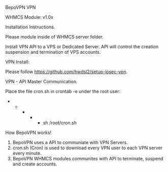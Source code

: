 BepoVPN VPN

WHMCS Module: v1.0x

Installation Instructions.

Please module inside of WHMCS server folder.

Install VPN API to a VPS or Dedicated Server. API will control the creation suspension and termination of VPS accounts.

VPN Install:

Please follow https://github.com/hwdsl2/setup-ipsec-vpn. 

VPN - API Master Communication.

Place the file cron.sh in crontab -e under the root user:

* * * * * sh /root/cron.sh

How BepoVPN works!

1. BepoVPN uses a API to communiate with VPN Servers.
2. cron.sh (Cron) is used to download every VPN user to each VPN server every minute.
3. BepoVPN WHMCS modules communites with API to terminate, suspend and create accounts.

